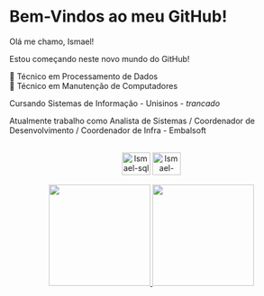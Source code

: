 # Bem-Vindos ao meu GitHub! 

Olá me chamo, Ismael! <br>

Estou começando neste novo mundo do GitHub! <br>

:wrench: Técnico em Processamento de Dados <br>
:wrench: Técnico em Manutenção de Computadores <br>

Cursando Sistemas de Informação - Unisinos - _trancado_ <br>

Atualmente trabalho como Analista de Sistemas / Coordenador de Desenvolvimento / Coordenador de Infra - Embalsoft<br>

<div align="center">
<div style="display: inline_block"><br>
<img align="center" alt="Ismael-sql" height="40" width="50" src="https://cdn.jsdelivr.net/gh/devicons/devicon/icons/microsoftsqlserver/microsoftsqlserver-plain.svg">
<img align="center" alt="Ismael-windows" height="40" width="50" src="https://cdn.jsdelivr.net/gh/devicons/devicon/icons/windows8/windows8-original.svg">
</div>

<br>

<div>
<a href="https://github.com/ismaelbhahn">
<img loading="lazy" height="180em" src="https://github-readme-stats.vercel.app/api/top-langs/?username=ismaelhahn&layout=compact&langs_count=7&theme=dracula"/>
<img loading="lazy" height="180em" src="https://github-readme-stats.vercel.app/api?username=ismaelhahn&show_icons=true&theme=dracula&include_all_commits=true&count_private=true"/>
</div>



<!--
**ismaelbhahn/ismaelbhahn** is a ✨ _special_ ✨ repository because its `README.md` (this file) appears on your GitHub profile.

Here are some ideas to get you started:

- 🔭 I’m currently working on ...
- 🌱 I’m currently learning ...
- 👯 I’m looking to collaborate on ...
- 🤔 I’m looking for help with ...
- 💬 Ask me about ...
- 📫 How to reach me: ...
- 😄 Pronouns: ...
- ⚡ Fun fact: ...
-->
